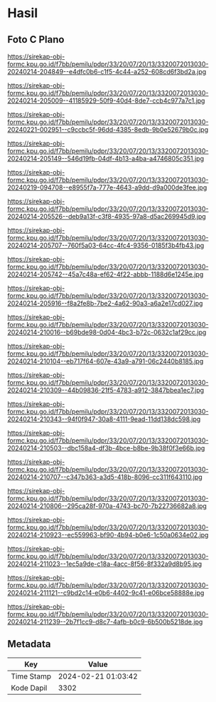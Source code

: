 # Hasil

## Foto C Plano

https://sirekap-obj-formc.kpu.go.id/f7bb/pemilu/pdpr/33/20/07/20/13/3320072013030-20240214-204849--e4dfc0b6-c1f5-4c44-a252-608cd6f3bd2a.jpg

https://sirekap-obj-formc.kpu.go.id/f7bb/pemilu/pdpr/33/20/07/20/13/3320072013030-20240214-205009--41185929-50f9-40d4-8de7-ccb4c977a7c1.jpg

https://sirekap-obj-formc.kpu.go.id/f7bb/pemilu/pdpr/33/20/07/20/13/3320072013030-20240221-002951--c9ccbc5f-96dd-4385-8edb-9b0e52679b0c.jpg

https://sirekap-obj-formc.kpu.go.id/f7bb/pemilu/pdpr/33/20/07/20/13/3320072013030-20240214-205149--546d19fb-04df-4b13-a4ba-a4746805c351.jpg

https://sirekap-obj-formc.kpu.go.id/f7bb/pemilu/pdpr/33/20/07/20/13/3320072013030-20240219-094708--e8955f7a-777e-4643-a9dd-d9a000de3fee.jpg

https://sirekap-obj-formc.kpu.go.id/f7bb/pemilu/pdpr/33/20/07/20/13/3320072013030-20240214-205526--deb9a13f-c3f8-4935-97a8-d5ac269945d9.jpg

https://sirekap-obj-formc.kpu.go.id/f7bb/pemilu/pdpr/33/20/07/20/13/3320072013030-20240214-205707--760f5a03-64cc-4fc4-9356-0185f3b4fb43.jpg

https://sirekap-obj-formc.kpu.go.id/f7bb/pemilu/pdpr/33/20/07/20/13/3320072013030-20240214-205742--45a7c48a-ef62-4f22-abbb-1188d6e1245e.jpg

https://sirekap-obj-formc.kpu.go.id/f7bb/pemilu/pdpr/33/20/07/20/13/3320072013030-20240214-205916--f8a2fe8b-7be2-4a62-90a3-a6a2e17cd027.jpg

https://sirekap-obj-formc.kpu.go.id/f7bb/pemilu/pdpr/33/20/07/20/13/3320072013030-20240214-210016--b69bde98-0d04-4bc3-b72c-0632c1af29cc.jpg

https://sirekap-obj-formc.kpu.go.id/f7bb/pemilu/pdpr/33/20/07/20/13/3320072013030-20240214-210104--eb717f64-607e-43a9-a791-06c2440b8185.jpg

https://sirekap-obj-formc.kpu.go.id/f7bb/pemilu/pdpr/33/20/07/20/13/3320072013030-20240214-210309--44b09836-21f5-4783-a912-3847bbea1ec7.jpg

https://sirekap-obj-formc.kpu.go.id/f7bb/pemilu/pdpr/33/20/07/20/13/3320072013030-20240214-210343--94f0f947-30a8-4111-9ead-11dd138dc598.jpg

https://sirekap-obj-formc.kpu.go.id/f7bb/pemilu/pdpr/33/20/07/20/13/3320072013030-20240214-210503--dbc158a4-df3b-4bce-b8be-9b38f0f3e66b.jpg

https://sirekap-obj-formc.kpu.go.id/f7bb/pemilu/pdpr/33/20/07/20/13/3320072013030-20240214-210707--c347b363-a3d5-418b-8096-cc311f643110.jpg

https://sirekap-obj-formc.kpu.go.id/f7bb/pemilu/pdpr/33/20/07/20/13/3320072013030-20240214-210806--295ca28f-970a-4743-bc70-7b22736682a8.jpg

https://sirekap-obj-formc.kpu.go.id/f7bb/pemilu/pdpr/33/20/07/20/13/3320072013030-20240214-210923--ec559963-bf90-4b94-b0e6-1c50a0634e02.jpg

https://sirekap-obj-formc.kpu.go.id/f7bb/pemilu/pdpr/33/20/07/20/13/3320072013030-20240214-211023--1ec5a9de-c18a-4acc-8f56-8f332a9d8b95.jpg

https://sirekap-obj-formc.kpu.go.id/f7bb/pemilu/pdpr/33/20/07/20/13/3320072013030-20240214-211121--c9bd2c14-e0b6-4402-9c41-e06bce58888e.jpg

https://sirekap-obj-formc.kpu.go.id/f7bb/pemilu/pdpr/33/20/07/20/13/3320072013030-20240214-211239--2b7f1cc9-d8c7-4afb-b0c9-6b500b5218de.jpg


## Metadata

| Key        | Value               |
| ---------- | ------------------- |
| Time Stamp | 2024-02-21 01:03:42 |
| Kode Dapil | 3302                |



